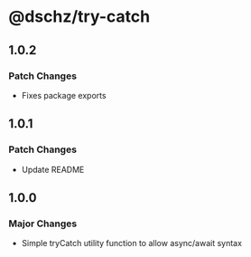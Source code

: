 # @dschz/try-catch

## 1.0.2

### Patch Changes

- Fixes package exports

## 1.0.1

### Patch Changes

- Update README

## 1.0.0

### Major Changes

- Simple tryCatch utility function to allow async/await syntax
